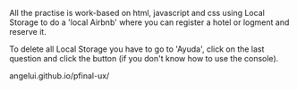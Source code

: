 All the practise is work-based on html, javascript and css using Local Storage to do a 'local Airbnb' where you can register a hotel or logment and reserve it.

To delete all Local Storage you have to go to 'Ayuda', click on the last question and click the button (if you don't know how to use the console).

angelui.github.io/pfinal-ux/
